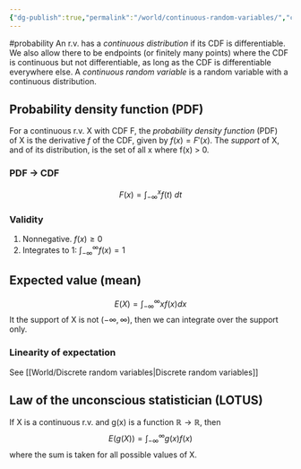 ```yaml
---
{"dg-publish":true,"permalink":"/world/continuous-random-variables/","created":"","updated":""}
---
```


#probability 
An r.v. has a _continuous distribution_ if its CDF is differentiable. We also allow there to be endpoints (or finitely many points) where the CDF is continuous but not differentiable, as long as the CDF is differentiable everywhere else. A _continuous random variable_ is a random variable with a continuous distribution.

## Probability density function (PDF)
For a continuous r.v. X with CDF F, the _probability density function_ (PDF) of X is the derivative $f$ of the CDF, given by $f(x) = F'(x)$. The _support_ of X, and of its distribution, is the set of all x where f(x) > 0.

### PDF -> CDF
$$F(x) = \int_{-\infty}^{x} f(t) \:dt$$
### Validity
1. Nonnegative. $f(x) \geq 0$
2. Integrates to 1: $\int_{-\infty}^{\infty} f(x) = 1$

## Expected value (mean)
$$E(X) = \int_{-\infty}^{\infty}xf(x)dx$$
It the support of X is not $(-\infty, \infty)$, then we can integrate over the support only.

### Linearity of expectation
See [[World/Discrete random variables\|Discrete random variables]]

## Law of the unconscious statistician (LOTUS)
If X is a continuous r.v. and g(x) is a function $\mathbb{R} \to \mathbb{R}$, then
$$E(g(X)) = \int_{-\infty}^{\infty}g(x)f(x)$$
where the sum is taken for all possible values of X.
